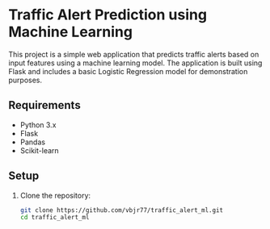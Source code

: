 # Traffic Alert Prediction using Machine Learning

This project is a simple web application that predicts traffic alerts based on input features using a machine learning model. The application is built using Flask and includes a basic Logistic Regression model for demonstration purposes.

## Requirements

- Python 3.x
- Flask
- Pandas
- Scikit-learn

## Setup

1. Clone the repository:
   ```bash
   git clone https://github.com/vbjr77/traffic_alert_ml.git
   cd traffic_alert_ml
